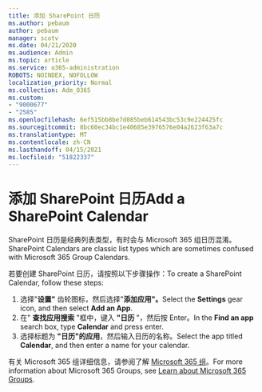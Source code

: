 ```yaml
---
title: 添加 SharePoint 日历
ms.author: pebaum
author: pebaum
manager: scotv
ms.date: 04/21/2020
ms.audience: Admin
ms.topic: article
ms.service: o365-administration
ROBOTS: NOINDEX, NOFOLLOW
localization_priority: Normal
ms.collection: Adm_O365
ms.custom:
- "9000677"
- "2585"
ms.openlocfilehash: 6ef515bb8be7d085beb614543bc53c9e224425fc
ms.sourcegitcommit: 8bc60ec34bc1e40685e3976576e04a2623f63a7c
ms.translationtype: MT
ms.contentlocale: zh-CN
ms.lasthandoff: 04/15/2021
ms.locfileid: "51822337"
---
```

# <a name="add-a-sharepoint-calendar"></a><span data-ttu-id="c979a-102">添加 SharePoint 日历</span><span class="sxs-lookup"><span data-stu-id="c979a-102">Add a SharePoint Calendar</span></span>

<span data-ttu-id="c979a-103">SharePoint 日历是经典列表类型，有时会与 Microsoft 365 组日历混淆。</span><span class="sxs-lookup"><span data-stu-id="c979a-103">SharePoint Calendars are classic list types which are sometimes confused with Microsoft 365 Group Calendars.</span></span>
 
<span data-ttu-id="c979a-104">若要创建 SharePoint 日历，请按照以下步骤操作：</span><span class="sxs-lookup"><span data-stu-id="c979a-104">To create a SharePoint Calendar, follow these steps:</span></span>
 
1.  <span data-ttu-id="c979a-105">选择"**设置"** 齿轮图标，然后选择"**添加应用"。**</span><span class="sxs-lookup"><span data-stu-id="c979a-105">Select the **Settings** gear icon, and then select **Add an App**.</span></span>
2.  <span data-ttu-id="c979a-106">在" **查找应用搜索** "框中，键入 **"日历** "，然后按 Enter。</span><span class="sxs-lookup"><span data-stu-id="c979a-106">In the **Find an app** search box, type **Calendar** and press enter.</span></span>
3.  <span data-ttu-id="c979a-107">选择标题为 **"日历"的应用**，然后输入日历的名称。</span><span class="sxs-lookup"><span data-stu-id="c979a-107">Select the app titled **Calendar**, and then enter a name for your calendar.</span></span>

<span data-ttu-id="c979a-108">有关 Microsoft 365 组详细信息，请参阅了解 [Microsoft 365 组](https://support.office.com/article/Learn-about-Office-365-groups-b565caa1-5c40-40ef-9915-60fdb2d97fa2)。</span><span class="sxs-lookup"><span data-stu-id="c979a-108">For more information about Microsoft 365 Groups, see [Learn about Microsoft 365 Groups](https://support.office.com/article/Learn-about-Office-365-groups-b565caa1-5c40-40ef-9915-60fdb2d97fa2).</span></span>

